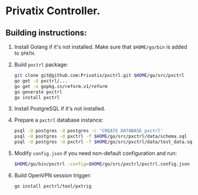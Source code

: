# Privatix Controller.

## Building instructions:

1. Install Golang if it's not installed. Make sure that `$HOME/go/bin` is added
to `$PATH`.

2. Build `pxctrl` package:

    ```bash
    git clone git@github.com:Privatix/pxctrl.git $HOME/go/src/pxctrl
    go get -d pxctrl/...
    go get -u gopkg.in/reform.v1/reform
    go generate pxctrl
    go install pxctrl
    ```

3. Install PostgreSQL if it's not installed.

4. Prepare a `pxctrl` database instance:

    ```bash
    psql -U postgres -d postgres -c 'CREATE DATABASE pxctrl'
    psql -U postgres -d pxctrl -f $HOME/go/src/pxctrl/data/schema.sql
    psql -U postgres -d pxctrl -f $HOME/go/src/pxctrl/data/test_data.sql
    ```

5. Modify `config.json` if you need non-default configuration and run:

    ```bash
    $HOME/go/bin/pxctrl -config=$HOME/go/src/pxctrl/pxctrl.config.json
    ```

6. Build OpenVPN session trigger:

    ```bash
    go install pxctrl/tool/pxtrig
    ```
